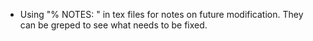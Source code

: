 * Using "% NOTES: " in tex files for notes on future modification. 
  They can be greped to see what needs to be fixed.